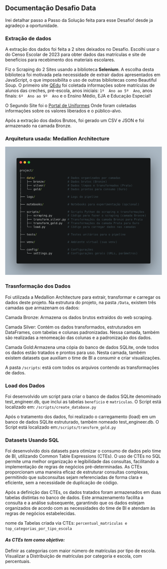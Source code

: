 ## **Documentação Desafio Data**

Irei detalhar passo a Passo da Solução feita para esse Desafio!
desde ja agradeço a oportunidade.

### **Extração de dados**
A extração dos dados foi feita a 2 sites deixados no Desafio. Escolhi usar o do Censo Escolar de 2023 para obter dados das matrículas e site de benefícios para recebimento dos materiais escolares.

Fiz o Scraping do 2 Sites usando a biblioteca **Selenium**. A escolha desta biblioteca foi motivada pela necessidade de extrair dados apresentados em JavaScript, o que impossibilita o uso de outras bibliotecas como Beautiful Soup.
O primeiro site [QEdu](https://qedu.org.br/municipio/3550308-sao-paulo/censo-escolar) foi coletada informações sobre matrículas de alunos das creches,  pré-escola, anos iniciais: `1º  Ano ao 5º  Ano`, anos finais: `6º  Ano ao 9º  Ano` e o Ensino Médio, EJA e  Educação Especial!

O Segundo Site foi o [Portal de Uniformes](https://portaldeuniformes.sme.prefeitura.sp.gov.br/) Onde foram coletadas informações sobre os valores liberados e o público-alvo. 

Após a extração dos dados Brutos, foi gerado um CSV e JSON e foi armazenado na camada Bronze.

### **Arquitetura usada:** Medallion Architecture
<img src="/arquitetura.png" alt="Imagem, exemplo da arquitetura">


### **Trasnformação dos Dados**
Foi utilizada a Medallion Architecture para extrair, transformar e carregar os dados deste projeto. Na estrutura do projeto, na pasta `/Data`, existem três camadas que armazenam os dados:

Camada Bronze: Armazena os dados brutos extraídos do web scraping.

Camada Silver: Contém os dados transformados, estruturados em DataFrames, com tabelas e colunas padronizadas. Nessa camada, também são realizadas a renomeação das colunas e a padronização dos dados.

Camada Gold:Armazena uma cópia do banco de dados SQLite, onde todos os dados estão tratados e prontos para uso. Nesta camada, também existem datasets que auxiliam o time de BI a consumir e criar visualizações.

A pasta `/scripts`: está com todos os arquivos contendo as transformações de dados.




### **Load dos Dados**

Foi desenvolvido um script para criar o banco de dados SQLite denominado test_engineer.db, que inclui as tabelas `beneficio` e `matriculas`. 
O Script está localizado em: `/scripts/create_database.py`

Após o tratamento dos dados, foi realizado o carregamento (load) em um banco de dados SQLite estruturado, também nomeado test_engineer.db.
O Script está localizado em:`/scripts/transform_gold.py`

### **Datasets Usando SQL**

Foi desenvolvido dois datasets para otimizar o consumo de dados pelo time de BI, utilizando Common Table Expressions (CTEs). O uso de CTEs no SQL permite uma melhor organização e legibilidade das consultas, facilitando a implementação de regras de negócios pré-determinadas. As CTEs proporcionam uma maneira eficaz de estruturar consultas complexas, permitindo que subconsultas sejam referenciadas de forma clara e eficiente, sem a necessidade de duplicação de código.

Após a definição das CTEs, os dados tratados foram armazenados em duas tabelas distintas no banco de dados. Este armazenamento facilita a consulta e a análise subsequente, garantindo que os dados estejam organizados de acordo com as necessidades do time de BI e atendam às regras de negócios estabelecidas.

nome da Tabelas criada via CTEs: `percentual_matriculas e top_categorias_por_tipo_escola`

#### ***As CTEs tem como objetivo:***
Definir as categorias com maior número de matrículas por tipo de escola.
Visualizar a Distribuição de matrículas por categoria e escola, com percentuais.

